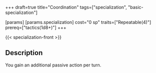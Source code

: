 +++
draft=true
title="Coordination"
tags=["specialization", "basic-specialization"]

[params]
  [params.specialization]
    cost="0 sp"
    traits=["Repeatable(4)"]
    prereq=["tactics(1d8+)"]
+++

{{< specialization-front >}}

## Description

You gain an additional passive action per turn.

